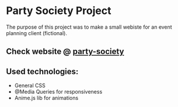
<h1> Party Society Project </h1>



<p> The purpose of this project was to make a small webiste for an event planning client (fictional). </p>

<h2> Check website @ <a href="https://ricardojacinto.github.io/party-society/index.html"> party-society </a> </h2>

<h2> Used technologies: </h2>

<ul> 
  <li> General CSS </li>
  <li> @Media Queries for responsiveness </li>
  <li> Anime.js lib for animations</li>
<ul>
  
